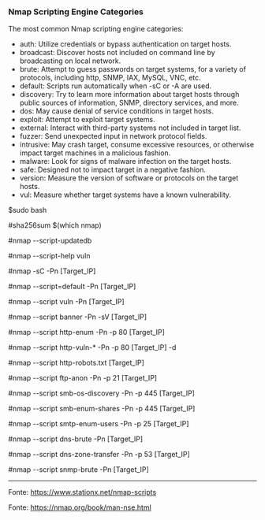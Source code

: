 ### Nmap Scripting Engine Categories
The most common Nmap scripting engine categories:
- auth: Utilize credentials or bypass authentication on target hosts.
- broadcast: Discover hosts not included on command line by broadcasting on local network.
- brute: Attempt to guess passwords on target systems, for a variety of protocols, including http, SNMP, IAX, MySQL, VNC, etc.
- default: Scripts run automatically when -sC or -A are used.
- discovery: Try to learn more information about target hosts through public sources of information, SNMP, directory services, and more.
- dos: May cause denial of service conditions in target hosts.
- exploit: Attempt to exploit target systems.
- external: Interact with third-party systems not included in target list.
- fuzzer: Send unexpected input in network protocol fields.
- intrusive: May crash target, consume excessive resources, or otherwise impact target machines in a malicious fashion.
- malware: Look for signs of malware infection on the target hosts.
- safe: Designed not to impact target in a negative fashion.
- version: Measure the version of software or protocols on the target hosts.
- vul: Measure whether target systems have a known vulnerability.

$sudo bash

#sha256sum $(which nmap)

#nmap --script-updatedb

#nmap --script-help vuln

#nmap -sC -Pn [Target_IP]

#nmap --script=default -Pn [Target_IP]

#nmap --script vuln -Pn [Target_IP]

#nmap --script banner -Pn -sV [Target_IP]

#nmap --script http-enum -Pn -p 80 [Target_IP]

#nmap --script http-vuln-* -Pn -p 80 [Target_IP] -d

#nmap --script http-robots.txt [Target_IP]

#nmap --script ftp-anon -Pn -p 21 [Target_IP]

#nmap --script smb-os-discovery -Pn -p 445 [Target_IP]

#nmap --script smb-enum-shares -Pn -p 445 [Target_IP]

#nmap --script smtp-enum-users -Pn -p 25 [Target_IP]

#nmap --script dns-brute -Pn [Target_IP]

#nmap --script dns-zone-transfer -Pn -p 53 [Target_IP]

#nmap --script snmp-brute -Pn [Target_IP]

---------------------------------------------------------------------------------
Fonte: https://www.stationx.net/nmap-scripts

Fonte: https://nmap.org/book/man-nse.html
